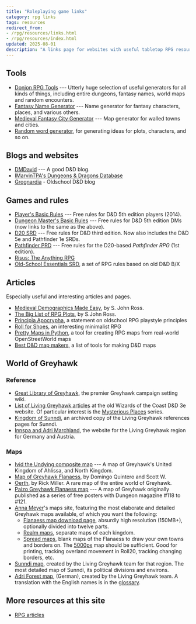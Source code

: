 ```yaml
---
title: "Roleplaying game links"
category: rpg links
tags: resources
redirect_from:
- /rpg/resources/links.html
- /rpg/resources/index.html
updated: 2025-08-01
description: "A links page for websites with useful tabletop RPG resources."
---
```


## Tools

- [Donjon RPG Tools](https://donjon.bin.sh/) --- Utterly huge selection of
  useful generators for all kinds of things, including entire dungeons, fantasy
  names,  world maps and random encounters.
- [Fantasy Name Generator](https://www.fantasynamegen.com/) --- Name generator
  for fantasy characters, places, and various others.
- [Medieval Fantasy City Generator](https://watabou.itch.io/medieval-fantasy-city-generator) --- Map generator for walled towns and cities.
- [Random word generator](https://www.randomlists.com/random-words), for
  generating ideas for plots, characters, and so on.

## Blogs and websites

- [DMDavid](https://dmdavid.com) --- A good D&D blog.
- [IMarvinTPA's Dungeons & Dragons Database](https://www.imarvintpa.com/DnDLive/Index.php)
- [Grognardia](https://grognardia.blogspot.com/) - Oldschool D&D blog

## Games and rules

- [Player's Basic Rules](https://dnd.wizards.com/products/tabletop/players-basic-rules) --- Free
rules for D&D 5th edition players (2014).
- [Dungeon Master's Basic Rules](https://dnd.wizards.com/products/tabletop/dm-basic-rules) --- Free
rules for D&D 5th edition DMs (now links to the same as the above).
- [D20 SRD](https://www.d20srd.org/) --- Free rules for D&D third edition. Now
  also includes the D&D 5e and Pathfinder 1e SRDs.
- [Pathfinder PRD](https://paizo.com/pathfinderRPG/prd/) --- Free rules for the
  D20-based _Pathfinder RPG_ (1st edition).
- [Risus: The Anything RPG](https://web.archive.org/web/20130122101530/http://www222.pair.com/sjohn/risus15.htm)
- [Old-School Essentials SRD](https://oldschoolessentials.necroticgnome.com/srd/index.php/Main_Page), a set of RPG rules based on old D&D B/X

## Articles

Especially useful and interesting articles and pages.

- [Medieval Demographics Made Easy](https://web.archive.org/web/20170518094604/http://www222.pair.com/sjohn/blueroom/demog.htm), by S. John Ross.
- [The Big List of RPG Plots](https://web.archive.org/web/20170204020059/http://www222.pair.com/sjohn/blueroom/plots.htm), by S.John Ross.
- [Principia Apocrypha](https://lithyscaphe.blogspot.com/p/principia-apocrypha.html), a statement on oldschool RPG playstyle principles
- [Roll for Shoes](https://rollforshoes.com/), an interesting minimalist RPG
- [Pretty Maps in Python](https://tech.marksblogg.com/pretty-maps-in-python.html), a tool for creating RPG maps from real-world OpenStreetWorld maps
- [Best D&D map makers](https://www.dicebreaker.com/games/dungeons-and-dragons-5e/best-games/best-dnd-map-makers), a list of tools for making D&D maps

## World of Greyhawk

### Reference

- [Great Library of Greyhawk](https://wiki.greyparticle.com/), the premier
  Greyhawk campaign setting wiki.
- [List of Living Greyhawk articles](/rpg/resources/wizards-3e-archive.html#living-greyhawk)
  at the old Wizards of the Coast D&D 3e website. Of particular interest is the
  [Mysterious Places](/rpg/resources/wizards-3e-archive.html#mysterious-places)
  series.
- [Kingdom of Sunndi](https://web.archive.org/web/20070220152432/http://www.sunndi.org:80/sunndi/index.html),
  an archived copy of the Living Greyhawk references pages for Sunndi.
- [Innspa and Adri Marchland](http://www.adri.hoellengeier.de/engmain.html), the
  website for the Living Greyhawk region for Germany and Austria.

### Maps

- [Ivid the Undying composite map](https://www.acaeum.com/library/ivid_composite_map.gif) --- A map of Greyhawk's United Kingdom of Ahlissa, and North Kingdom.
- [Map of Greyhawk Flanaess](http://www.highprogrammer.com/alan/gaming/dnd/greyhawk/map/supermapnew.html), by Domingo Quintero and Scott W.
- [Oerth](https://1.bp.blogspot.com/-0eT-GrAllAY/T5kE6VuikeI/AAAAAAAAAgs/QUBiFaRh8TU/s1600/Rick+Millers+Oerth+v2.jpg),
  by Rick Miller. A rare map of the entire world of Greyhawk.
- [Paizo Greyhawk Flanaess map](https://paizo.com/download/dungeon/desktops/Greyhawk_1600x1024.jpg) --- A map of Greyhawk originally published as a series of
  free posters with Dungeon magazine #118 to #121.
- [Anna Meyer](https://ghmaps.net/)'s maps site, featuring the most elaborate and
  detailed Greyhawk maps available, of which you want the following:
  - [Flanaess map download page](https://ghmaps.net/greyhawk-maps/flaness-map-download/),
  absurdly high resolution (150MB+), optionally divided into twelve parts.
  - [Realm maps](https://ghmaps.net/greyhawk-maps/realm-maps/), separate maps of
  each kingdom.
  - [Spread maps](https://ghmaps.net/greyhawk-maps/spread-maps/), blank maps of
  the Flanaess to draw your own towns and borders on. The
  [5000px](https://ghmaps.net/wordpress/wp-content/uploads/2015/07/Spread-5000px-light-grey.jpg)
  map should be sufficient. Good for printing, tracking overland movement in
  Roll20, tracking changing borders, etc.
- [Sunndi map](https://web.archive.org/web/20070224103726if_/http://www.sunndi.org:80/images/maps/sunndi_political.png),
  created by the Living Greyhawk team for that region. The most detailed map of
  Sunndi, its political divisions and environs.
- [Adri Forest map](http://www.adri.hoellengeier.de/slmapenglish.html),
  (German), created by the Living Greyhawk team. A translation with the English
  names is in the [glossary](http://www.adri.hoellengeier.de/glossary.html).

## More resources at this site

- [RPG articles](https://orbitalflower.github.io/rpg/)
